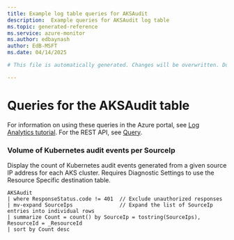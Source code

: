 ```yaml
---
title: Example log table queries for AKSAudit
description:  Example queries for AKSAudit log table
ms.topic: generated-reference
ms.service: azure-monitor
ms.author: edbaynash
author: EdB-MSFT
ms.date: 04/14/2025

# This file is automatically generated. Changes will be overwritten. Do not change this file directly. 

---
```


# Queries for the AKSAudit table

For information on using these queries in the Azure portal, see [Log Analytics tutorial](/azure/azure-monitor/logs/log-analytics-tutorial). For the REST API, see [Query](/rest/api/loganalytics/query).


### Volume of Kubernetes audit events per SourceIp  


Display the count of Kubernetes audit events generated from a given source IP address for each AKS cluster. Requires Diagnostic Settings to use the Resource Specific destination table.  

```query
AKSAudit
| where ResponseStatus.code != 401  // Exclude unauthorized responses
| mv-expand SourceIps               // Expand the list of SourceIp entries into individual rows
| summarize Count = count() by SourceIp = tostring(SourceIps), ResourceId = _ResourceId
| sort by Count desc
```

